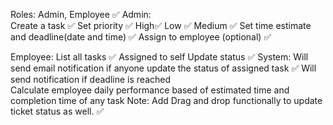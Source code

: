 Roles: Admin, Employee ✅
Admin:  
Create a task ✅
Set priority ✅
High✅
Low ✅
Medium ✅
Set time estimate and deadline(date and time) ✅
Assign to employee (optional) ✅

Employee:
List all tasks ✅
Assigned to self
Update status ✅
System:
Will send email notification if anyone update the status of assigned task ✅
Will send notification if deadline is reached  
Calculate employee daily performance based of estimated time and completion time of any task
Note: Add Drag and drop functionally to update ticket status as well. ✅
